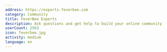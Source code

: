 ```yaml
---
address: https://experts.feverbee.com
category: Community
title: FeverBee Experts
description: Ask questions and get help to build your online community
userCount: 2563
icon: feverbee.jpg
activity: medium
language: en
---
```

